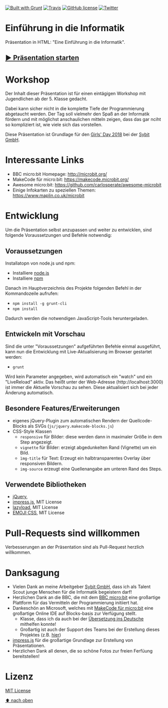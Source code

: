 [![Built with Grunt](https://cdn.gruntjs.com/builtwith.png)](http://gruntjs.com/)
[![Travis](https://img.shields.io/travis/rust-lang/rust.svg)](https://travis-ci.org/stritti/girlsday-einfuehrung-informatik)
[![GitHub license](https://img.shields.io/github/license/stritti/girlsday-einfuehrung-informatik.svg)](https://github.com/stritti/girlsday-einfuehrung-informatik/blob/master/LICENSE)
[![Twitter](https://img.shields.io/twitter/url/https/github.com/stritti/girlsday-einfuehrung-informatik.svg?style=social)](https://twitter.com/intent/tweet?text=Wow:&url=https%3A%2F%2Fgithub.com%2Fstritti%2Fgirlsday-einfuehrung-informatik)

# Einführung in die Informatik

Präsentation in HTML: "Eine Einführung in die Informatik".

## [▶ Präsentation starten](https://stritti.github.io/girlsday-einfuehrung-informatik)



# Workshop

Der Inhalt dieser Präsentation ist für einen eintägigen Workshop mit Jugendlichen ab der 5. Klasse gedacht.

Dabei kann sicher nicht in die komplette Tiefe der Programmierung abgetaucht werden. Der Tag soll vielmehr den
Spaß an der Informatik fördern und mit möglichst anschaulichen mitteln zeigen, dass das gar nciht so
kompliziert ist, wie viele sich das vorstellen.

Diese Präsentation ist Grundlage für den [Girls' Day 2018](https://www.girls-day.de/) bei der [Sybit GmbH](https://www.sybit.de).

# Interessante Links

* BBC micro:bit Homepage: http://microbit.org/
* MakeCode für micro:bit: https://makecode.microbit.org/
* Awesome micro:bit: https://github.com/carlosperate/awesome-microbit
* Einige Infokarten zu speziellen Themen: https://www.maplin.co.uk/microbit

# Entwicklung

Um die Präsentation selbst anzupassen und weiter zu entwicklen, sind folgende Voraussetzungen und Befehle notwendig:

## Voraussetzungen

Installatopn von node.js und npm:

* Installiere [node.js](https://nodejs.org/de/)
* Installiere [npm](https://www.npmjs.com/get-npm)

Danach im Hauptverzeichnis des Projekte folgenden Befehl in der Kommandozeile aufrufen:

* `npm install -g grunt-cli`
* `npm install`


Dadurch werden die notwendigen JavaScript-Tools heruntergeladen.

## Entwickeln mit Vorschau

Sind die unter "Voraussetzungen" aufgeführten Befehle einmal ausgeführt, kann nun die Entwicklung mit Live-Aktualisierung im Browser gestartet werden:

* `grunt`

Wird kein Parameter angegeben, wird automatisch ein "watch" und ein "LiveReload" aktiv. Das heißt unter der Web-Adresse (http://localhost:3000) ist immer die Aktuelle Vorschau zu sehen. Diese aktualisiert sich bei jeder Änderung automatisch.

## Besondere Features/Erweiterungen

* eigenes jQuery-Plugin zum automatischen Rendern der Quellcode-Blocks als SVGs (`js/jquery.makecode-blocks.js`)
* CSS-Style Klassen
	* `responsive` für Bilder: diese werden dann in maximaler Größe in dem Step angezeigt.
	* `vignette` für Bilder: erzeigt abgedunkelten Rand (Vignette) um ein Bild.
	* `ìmg-title` für Text: Erzeugt ein halbtransparentes Overlay über responsiven Bildern.
	* `img-source` erzeugt eine Quellenangabe am unteren Rand des Steps.

## Verwendete Bibliotheken

* [jQuery](https://jquery.com/),
* [impress.js](https://github.com/bartaz/impress.js), MIT License
* [lazyload](https://github.com/tuupola/jquery_lazyload), MIT License
* [EMOJI CSS](https://afeld.github.io/emoji-css/), MIT License

# Pull-Requests sind willkommen

Verbesserungen an der Präsentation sind als Pull-Request herzlich willkommen.

# Danksagung

* Vielen Dank an meine Arbeitgeber [Sybit GmbH](https://www.sybit.de), dass ich als Talent Scout junge Menschen für die Informatik begeistern darf!
* Herzlichen Dank an die BBC, die mit dem [BBC micro:bit](http://microbit.org/) eine großartige Plattform für das Vermitteln der Programmierung initiiert hat.
* Dankeschön an Microsoft, welches mit [MakeCode für micro:bit](https://makecode.microbit.org/) eine großartige Online IDE auf Blocks-basis zur Verfügung stellt.
  * Klasse, dass ich da auch bei der [Übersetzung ins Deutsche](https://makecode.com/translate) mithelfen konnte!
  * Großartig ist auch der Support des Teams bei der Erstellung dieses Projektes (z.B. [hier](https://github.com/Microsoft/pxt-microbit/issues/623))
* [impress.js](http://github.com/bartaz/impress.js) für die großartige Grundlage zur Erstellung von Präsentationen.
* Herzlichen Dank all denen, die so schöne Fotos zur freien Ferfüung bereitstellen!

# Lizenz

[MIT License](LICENSE)

[⬆ nach oben](#einführung-in-die-informatik)
